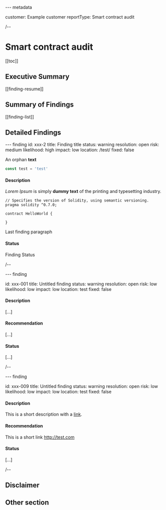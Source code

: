 --- metadata

customer: Example customer
reportType: Smart contract audit

/--

# Smart contract audit

[[toc]]

## Executive Summary

[[finding-resume]]

## Summary of Findings

[[finding-list]]

## Detailed Findings

--- finding
id: xxx-2
title: Finding title
status: warning
resolution: open
risk: medium
likelihood: high
impact: low
location: /test/
fixed: false

An orphan **text**

```javascript
const test = 'test'
```

#### Description

_Lorem Ipsum_ is simply **dummy text** of the printing and typesetting industry.

```solidity
// Specifies the version of Solidity, using semantic versioning.
pragma solidity ^0.7.0;

contract HelloWorld {

}

```

Last finding paragraph

#### Status

Finding Status

/--

--- finding

id: xxx-001
title: Untitled finding
status: warning
resolution: open
risk: low
likelihood: low
impact: low
location: test
fixed: false

#### Description

[...]

#### Recommendation

[...]

#### Status

[...]

/--

--- finding

id: xxx-009
title: Untitled finding
status: warning
resolution: open
risk: low
likelihood: low
impact: low
location: test
fixed: false

#### Description

This is a short description with a [link](http://test.com).


#### Recommendation

This is a short link <http://test.com>

#### Status

[...]

/--

## Disclaimer

## Other section

